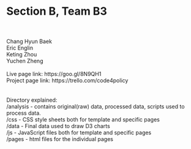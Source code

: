 # Section B, Team B3
<br/>
<br/>Chang Hyun Baek
<br/>Eric Englin
<br/>Keting Zhou
<br/>Yuchen Zheng
<br/>
<br/>
Live page link:
https://goo.gl/8N9QH1
<br/>
Project page link:
https://trello.com/code4policy
<br/>
<br/>
<br/>Directory explained:
<br/>/analysis - contains original(raw) data, processed data, scripts used to process data.
<br/>/css - CSS style sheets both for template and specific pages
<br/>/data - Final data used to draw D3 charts
<br/>/js - JavaScript files both for template and specific pages
<br/>/pages - html files for the individual pages
